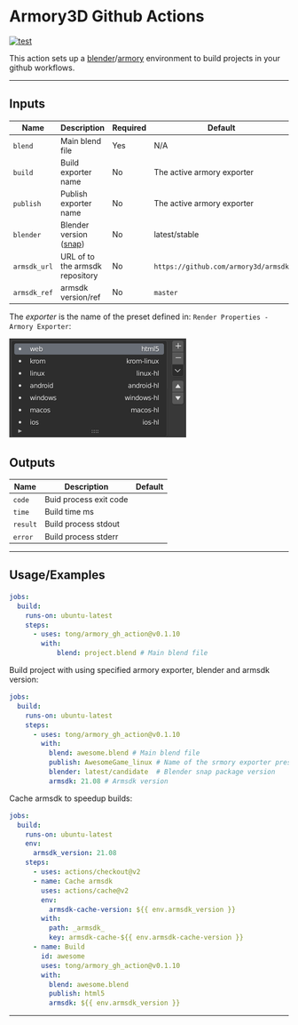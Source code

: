 Armory3D Github Actions
=======================

[![test](https://github.com/tong/armory_gh_actions/actions/workflows/test.yml/badge.svg)](https://github.com/tong/armory_gh_actions/actions/workflows/test.yml)

This action sets up a [blender](https://www.blender.org/)/[armory](https://github.com/armory3d/armory) environment to build projects in your github workflows.

---

## Inputs

| Name | Description | Required | Default |
| - | - | - | - |
| `blend` | Main blend file | Yes | N/A |
| `build` | Build exporter name | No | The active armory exporter |
| `publish` | Publish exporter name | No | The active armory exporter |
| `blender` | Blender version ([snap](https://snapcraft.io/blender)) | No | latest/stable |
| `armsdk_url` | URL of to the armsdk repository | No | `https://github.com/armory3d/armsdk`
| `armsdk_ref` | armsdk version/ref | No | `master`

The *exporter* is the name of the preset defined in: `Render Properties - Armory Exporter`:

![](exporter-presets.png)

## Outputs

| Name | Description | Default |
| - | - | - |
| `code` | Buid process exit code | |
| `time` | Build time ms | |
| `result` | Build process stdout |  |
| `error` | Build process stderr |  |

---

## Usage/Examples

```yaml
jobs:
  build:
    runs-on: ubuntu-latest
    steps:
      - uses: tong/armory_gh_action@v0.1.10
        with:
            blend: project.blend # Main blend file            
```

Build project with using specified armory exporter, blender and armsdk version:

```yaml
jobs:
  build:
    runs-on: ubuntu-latest
    steps:
      - uses: tong/armory_gh_action@v0.1.10
        with:
          blend: awesome.blend # Main blend file
          publish: AwesomeGame_linux # Name of the srmory exporter preset
          blender: latest/candidate  # Blender snap package version
          armsdk: 21.08 # Armsdk version
```

Cache armsdk to speedup builds:

```yaml
jobs:
  build:
    runs-on: ubuntu-latest
    env:
      armsdk_version: 21.08
    steps:
      - uses: actions/checkout@v2
      - name: Cache armsdk
        uses: actions/cache@v2
        env:
          armsdk-cache-version: ${{ env.armsdk_version }}
        with:
          path: _armsdk_
          key: armsdk-cache-${{ env.armsdk-cache-version }}
      - name: Build
        id: awesome
        uses: tong/armory_gh_action@v0.1.10
        with:
          blend: awesome.blend
          publish: html5
          armsdk: ${{ env.armsdk_version }}
```

---

